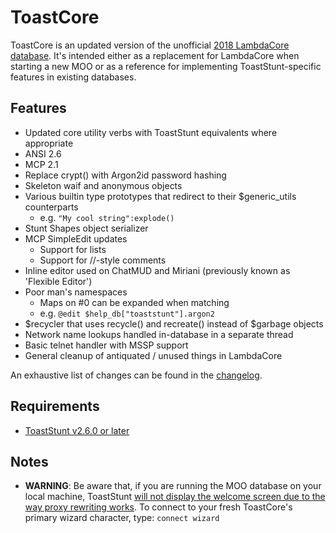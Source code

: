 # ToastCore
ToastCore is an updated version of the unofficial [2018 LambdaCore database](https://lisdude.com/moo/LambdaCore-20Jun18.db.gz). It's intended either as a replacement for LambdaCore when starting a new MOO or as a reference for implementing ToastStunt-specific features in existing databases.

## Features
- Updated core utility verbs with ToastStunt equivalents where appropriate
- ANSI 2.6
- MCP 2.1
- Replace crypt() with Argon2id password hashing
- Skeleton waif and anonymous objects
- Various builtin type prototypes that redirect to their $generic_utils counterparts
    - e.g. `"My cool string":explode()`
- Stunt Shapes object serializer
- MCP SimpleEdit updates
    - Support for lists
    - Support for //-style comments
- Inline editor used on ChatMUD and Miriani (previously known as 'Flexible Editor')
- Poor man's namespaces
    - Maps on #0 can be expanded when matching
    - e.g. `@edit $help_db["toaststunt"].argon2`
- $recycler that uses recycle() and recreate() instead of $garbage objects
- Network name lookups handled in-database in a separate thread
- Basic telnet handler with MSSP support
- General cleanup of antiquated / unused things in LambdaCore

An exhaustive list of changes can be found in the [changelog](changelog.txt).

## Requirements
- [ToastStunt v2.6.0 or later](https://github.com/lisdude/toaststunt)

## Notes

- **WARNING**: Be aware that, if you are running the MOO database on your local machine, ToastStunt [will not display the welcome screen due to the way proxy rewriting works](https://github.com/lisdude/toaststunt#login-screen-not-showing). To connect to your fresh ToastCore's primary wizard character, type: `connect wizard`
